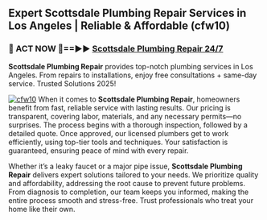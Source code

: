 ## Expert Scottsdale Plumbing Repair Services in Los Angeles | Reliable & Affordable (cfw10)  

<h3>🚿 ACT NOW 🌟==►► <a href="https://tinyurl.com/2ne6vx2x" rel="nofollow">Scottsdale Plumbing Repair 24/7</a></h3>

**Scottsdale Plumbing Repair** provides top-notch plumbing services in Los Angeles. From repairs to installations, enjoy free consultations + same-day service. Trusted Solutions 2025!

[![cfw10](https://i.imgur.com/4PFF4AK.jpeg)](https://tinyurl.com/2ne6vx2x)
When it comes to **Scottsdale Plumbing Repair**, homeowners benefit from fast, reliable service with lasting results. Our pricing is transparent, covering labor, materials, and any necessary permits—no surprises. The process begins with a thorough inspection, followed by a detailed quote. Once approved, our licensed plumbers get to work efficiently, using top-tier tools and techniques. Your satisfaction is guaranteed, ensuring peace of mind with every repair.  

Whether it’s a leaky faucet or a major pipe issue, **Scottsdale Plumbing Repair** delivers expert solutions tailored to your needs. We prioritize quality and affordability, addressing the root cause to prevent future problems. From diagnosis to completion, our team keeps you informed, making the entire process smooth and stress-free. Trust professionals who treat your home like their own.